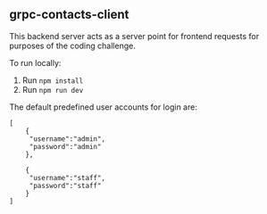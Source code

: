 ## grpc-contacts-client

This backend server acts as a server point for frontend requests for purposes of the coding challenge.

To run locally:
1. Run `npm install`
2. Run `npm run dev`

The default predefined user accounts for login are:
```
[
    {
     "username":"admin",
     "password":"admin"
    },
    
    {
     "username":"staff",
     "password":"staff"
    }
]
```